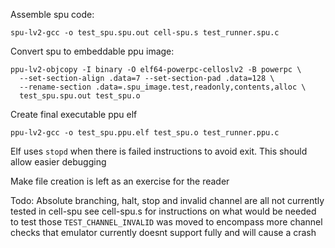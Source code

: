 Assemble spu code: 

```
spu-lv2-gcc -o test_spu.spu.out cell-spu.s test_runner.spu.c
```

Convert spu to embeddable ppu image: 
```
ppu-lv2-objcopy -I binary -O elf64-powerpc-celloslv2 -B powerpc \
  --set-section-align .data=7 --set-section-pad .data=128 \
  --rename-section .data=.spu_image.test,readonly,contents,alloc \
  test_spu.spu.out test_spu.o
```

Create final executable ppu elf
```
ppu-lv2-gcc -o test_spu.ppu.elf test_spu.o test_runner.ppu.c
```

Elf uses `stopd` when there is failed instructions to avoid exit. This should allow easier debugging

Make file creation is left as an exercise for the reader

Todo: Absolute branching, halt, stop and invalid channel are all not currently tested in cell-spu
see cell-spu.s for instructions on what would be needed to test those
`TEST_CHANNEL_INVALID` was moved to encompass more channel checks that emulator currently doesnt support fully and will cause a crash